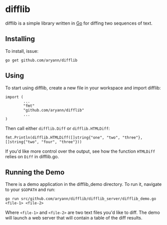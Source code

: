 difflib
=======

difflib is a simple library written in [Go](http://golang.org/) for
diffing two sequences of text.


Installing
----------

To install, issue:

    go get github.com/aryann/difflib


Using
-----

To start using difflib, create a new file in your workspace and import
difflib:

    import (
            ...
            "fmt"
            "github.com/aryann/difflib"
            ...
    )

Then call either `difflib.Diff` or `difflib.HTMLDiff`:

    fmt.Println(difflib.HTMLDiff([]string{"one", "two", "three"}, []string{"two", "four", "three"}))

If you'd like more control over the output, see how the function
`HTMLDiff` relies on `Diff` in difflib.go.


Running the Demo
----------------

There is a demo application in the difflib_demo directory. To run it,
navigate to your `$GOPATH` and run:

    go run src/github.com/aryann/difflib/difflib_server/difflib_demo.go <file-1> <file-2>

Where `<file-1>` and `<file-2>` are two text files you'd like to
diff. The demo will launch a web server that will contain a table of
the diff results.
